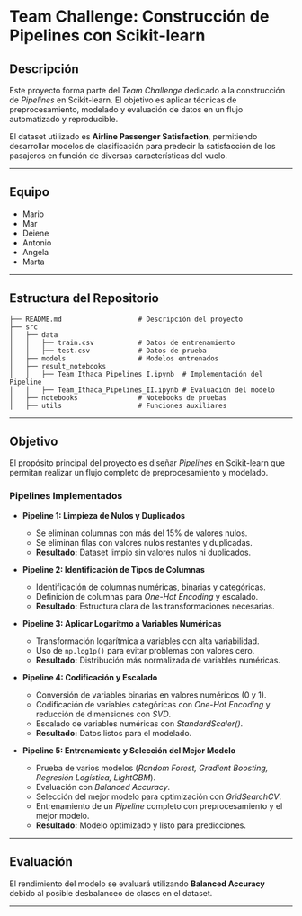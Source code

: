 # **Team Challenge: Construcción de Pipelines con Scikit-learn**

## **Descripción**
Este proyecto forma parte del *Team Challenge* dedicado a la construcción de *Pipelines* en Scikit-learn. El objetivo es aplicar técnicas de preprocesamiento, modelado y evaluación de datos en un flujo automatizado y reproducible.

El dataset utilizado es **Airline Passenger Satisfaction**, permitiendo desarrollar modelos de clasificación para predecir la satisfacción de los pasajeros en función de diversas características del vuelo.

---

## **Equipo**
- Mario
- Mar
- Deiene
- Antonio
- Angela
- Marta

---

## **Estructura del Repositorio**

```
├── README.md                   # Descripción del proyecto
├── src
│   ├── data
│   │   ├── train.csv           # Datos de entrenamiento
│   │   ├── test.csv            # Datos de prueba
│   ├── models                  # Modelos entrenados
│   ├── result_notebooks
│   │   ├── Team_Ithaca_Pipelines_I.ipynb  # Implementación del Pipeline
│   │   ├── Team_Ithaca_Pipelines_II.ipynb # Evaluación del modelo
│   ├── notebooks               # Notebooks de pruebas
│   ├── utils                   # Funciones auxiliares
```

---

## **Objetivo**
El propósito principal del proyecto es diseñar *Pipelines* en Scikit-learn que permitan realizar un flujo completo de preprocesamiento y modelado. 

### **Pipelines Implementados**

- **Pipeline 1: Limpieza de Nulos y Duplicados**
  - Se eliminan columnas con más del 15% de valores nulos.
  - Se eliminan filas con valores nulos restantes y duplicadas.
  - **Resultado:** Dataset limpio sin valores nulos ni duplicados.

- **Pipeline 2: Identificación de Tipos de Columnas**
  - Identificación de columnas numéricas, binarias y categóricas.
  - Definición de columnas para *One-Hot Encoding* y escalado.
  - **Resultado:** Estructura clara de las transformaciones necesarias.

- **Pipeline 3: Aplicar Logaritmo a Variables Numéricas**
  - Transformación logarítmica a variables con alta variabilidad.
  - Uso de `np.log1p()` para evitar problemas con valores cero.
  - **Resultado:** Distribución más normalizada de variables numéricas.

- **Pipeline 4: Codificación y Escalado**
  - Conversión de variables binarias en valores numéricos (0 y 1).
  - Codificación de variables categóricas con *One-Hot Encoding* y reducción de dimensiones con *SVD*.
  - Escalado de variables numéricas con *StandardScaler()*.
  - **Resultado:** Datos listos para el modelado.

- **Pipeline 5: Entrenamiento y Selección del Mejor Modelo**
  - Prueba de varios modelos (*Random Forest, Gradient Boosting, Regresión Logística, LightGBM*).
  - Evaluación con *Balanced Accuracy*.
  - Selección del mejor modelo para optimización con *GridSearchCV*.
  - Entrenamiento de un *Pipeline* completo con preprocesamiento y el mejor modelo.
  - **Resultado:** Modelo optimizado y listo para predicciones.

---

## **Evaluación**
El rendimiento del modelo se evaluará utilizando **Balanced Accuracy** debido al posible desbalanceo de clases en el dataset.

---

